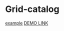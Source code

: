 # Grid-catalog
 [example](https://www.figma.com/file/Nzuqhw98XjFYZZJio10qUiEc/Uber-Eats?node-id=0%3A1)
 [DEMO LINK](https://aleksandra08.github.io/Grid-catalog/)